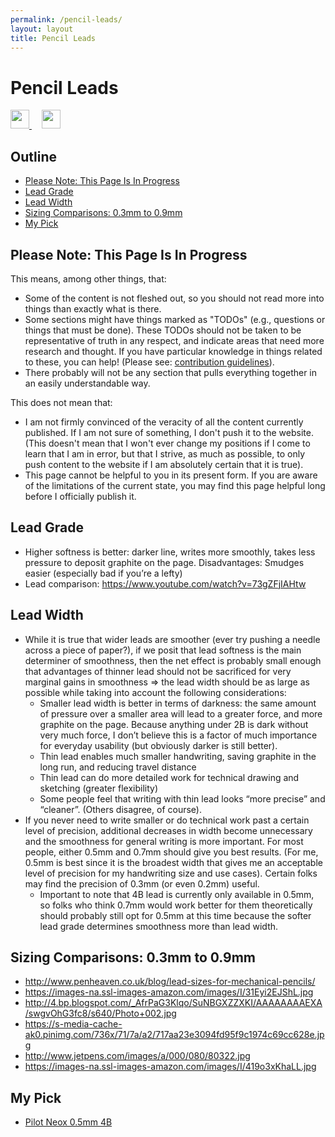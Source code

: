 ```yaml
---
permalink: /pencil-leads/
layout: layout
title: Pencil Leads
---
```


<div class="center">

   <h1>Pencil Leads</h1>

   <a href="https://github.com/StevenTammen/steventammen.github.io/edit/master/pages/pencil-leads.md" target="_blank">
     <img src="https://steventammen.github.io/assets/images/GitHub.png" height="30" width="30">
   </a> &nbsp; &nbsp;

   <a href="http://prose.io/#StevenTammen/steventammen.github.io/edit/master/pages/pencil-leads.md" target="_blank">
     <img src="https://steventammen.github.io/assets/images/Prose.png" height="30" width="30">
   </a>

</div>

## Outline

- [Please Note: This Page Is In Progress](#please-note--this-page-is-in-progress)
- [Lead Grade](#lead-grade)
- [Lead Width](#lead-width)
- [Sizing Comparisons: 0.3mm to 0.9mm](#sizing-comparisons--03mm-to-09mm)
- [My Pick](#my-pick)

## Please Note: This Page Is In Progress

This means, among other things, that:

- Some of the content is not fleshed out, so you should not read more into things than exactly what is there.
- Some sections might have things marked as "TODOs" (e.g., questions or things that must be done). These TODOs should not be taken to be representative of truth in any respect, and indicate areas that need more research and thought. If you have particular knowledge in things related to these, you can help! (Please see: [contribution guidelines](https://github.com/StevenTammen/steventammen.github.io#contribution-guidelines)).
- There probably will not be any section that pulls everything together in an easily understandable way.

This does not mean that:

- I am not firmly convinced of the veracity of all the content currently published. If I am not sure of something, I don't push it to the website. (This doesn't mean that I won't ever change my positions if I come to learn that I am in error, but that I strive, as much as possible, to only push content to the website if I am absolutely certain that it is true).
- This page cannot be helpful to you in its present form. If you are aware of the limitations of the current state, you may find this page helpful long before I officially publish it.

## Lead Grade

- Higher softness is better: darker line, writes more smoothly, takes less pressure to deposit graphite on the page. Disadvantages:
  Smudges easier (especially bad if you’re a lefty)
- Lead comparison: <https://www.youtube.com/watch?v=73gZFjIAHtw>

## Lead Width

- While it is true that wider leads are smoother (ever try pushing a needle across a piece of paper?), if we posit that lead softness is the main determiner of smoothness, then the net effect is probably small enough that advantages of thinner lead should not be sacrificed for very marginal gains in smoothness ⇒ the lead width should be as large as possible while taking into account the following considerations:
   - Smaller lead width is better in terms of darkness: the same amount of pressure over a smaller area will lead to a greater force, and more graphite on the page. Because anything under 2B is dark without very much force, I don’t believe this is a factor of much importance for everyday usability (but obviously darker is still better).
   - Thin lead enables much smaller handwriting, saving graphite in the long run, and reducing travel distance
   - Thin lead can do more detailed work for technical drawing and sketching (greater flexibility)
   - Some people feel that writing with thin lead looks “more precise” and “cleaner”. (Others disagree, of course).
- If you never need to write smaller or do technical work past a certain level of precision, additional decreases in width become unnecessary and the smoothness for general writing is more important. For most people, either 0.5mm and 0.7mm should give you best results. (For me, 0.5mm is best since it is the broadest width that gives me an acceptable level of precision for my handwriting size and use cases). Certain folks may find the precision of 0.3mm (or even 0.2mm) useful.
   - Important to note that 4B lead is currently only available in 0.5mm, so folks who think 0.7mm would work better for them theoretically should probably still opt for 0.5mm at this time because the softer lead grade determines smoothness more than lead width.

## Sizing Comparisons: 0.3mm to 0.9mm

- <http://www.penheaven.co.uk/blog/lead-sizes-for-mechanical-pencils/>
- <https://images-na.ssl-images-amazon.com/images/I/31Eyi2EJShL.jpg>
- <http://4.bp.blogspot.com/_AfrPaG3Klqo/SuNBGXZZXKI/AAAAAAAAEXA/swgvOhG3fc8/s640/Photo+002.jpg>
- <https://s-media-cache-ak0.pinimg.com/736x/71/7a/a2/717aa23e3094fd95f9c1974c69cc628e.jpg>
- <http://www.jetpens.com/images/a/000/080/80322.jpg>
- <https://images-na.ssl-images-amazon.com/images/I/419o3xKhaLL.jpg>

## My Pick

- [Pilot Neox 0.5mm 4B](https://www.amazon.com/Pilot-Mechanical-Pencil-Graphite-HRF5G-20-4B/dp/B007C0LGHM/)